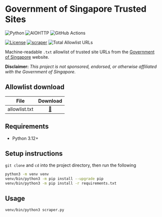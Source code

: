 # Government of Singapore Trusted Sites

![Python](https://img.shields.io/badge/Python-FFD43B?style=for-the-badge&logo=python&logoColor=blue)
![AIOHTTP](https://img.shields.io/badge/AIOHTTP-2C5BB4?style=for-the-badge&logo=aiohttp&logoColor=white)
![GitHub Actions](https://img.shields.io/badge/GitHub_Actions-2088FF?style=for-the-badge&logo=github-actions&logoColor=white)

[![License](https://img.shields.io/badge/LICENSE-BSD--3--CLAUSE-GREEN?style=for-the-badge)](LICENSE)
[![scraper](https://img.shields.io/github/actions/workflow/status/elliotwutingfeng/GovSGTrustedSites/scraper.yml?branch=main&label=SCRAPER&style=for-the-badge)](https://github.com/elliotwutingfeng/GovSGTrustedSites/actions/workflows/scraper.yml)
<img src="https://tokei-rs.onrender.com/b1/github/elliotwutingfeng/GovSGTrustedSites?label=Total%20Allowlist%20URLS&style=for-the-badge" alt="Total Allowlist URLs"/>

Machine-readable `.txt` allowlist of trusted site URLs from the [Government of Singapore](https://www.gov.sg/trusted-sites) website.

**Disclaimer:** _This project is not sponsored, endorsed, or otherwise affiliated with the Government of Singapore._

## Allowlist download

| File | Download |
|:-:|:-:|
| allowlist.txt | [:floppy_disk:](allowlist.txt?raw=true) |

## Requirements

-   Python 3.12+

## Setup instructions

`git clone` and `cd` into the project directory, then run the following

```bash
python3 -m venv venv
venv/bin/python3 -m pip install --upgrade pip
venv/bin/python3 -m pip install -r requirements.txt
```

## Usage

```bash
venv/bin/python3 scraper.py
```

